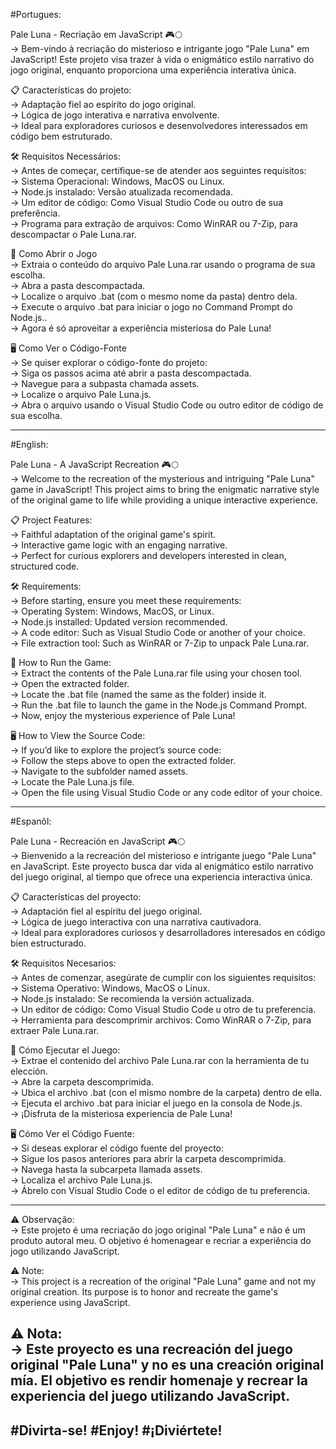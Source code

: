 #Portugues:

Pale Luna - Recriação em JavaScript 🎮🌕                                                             
-> Bem-vindo à recriação do misterioso e intrigante jogo "Pale Luna" em JavaScript! Este projeto visa trazer à vida o enigmático estilo narrativo do jogo original, enquanto proporciona uma experiência interativa única.

📋 Características do projeto:                                                                        
-> Adaptação fiel ao espírito do jogo original.                                                       
-> Lógica de jogo interativa e narrativa envolvente.                                                  
-> Ideal para exploradores curiosos e desenvolvedores interessados em código bem estruturado.         

🛠️ Requisitos Necessários:                                                                             
-> Antes de começar, certifique-se de atender aos seguintes requisitos:                               
-> Sistema Operacional: Windows, MacOS ou Linux.                                                      
-> Node.js instalado: Versão atualizada recomendada.                                                  
-> Um editor de código: Como Visual Studio Code ou outro de sua preferência.                          
-> Programa para extração de arquivos: Como WinRAR ou 7-Zip, para descompactar o Pale Luna.rar.       

🚀 Como Abrir o Jogo                                                                                  
-> Extraia o conteúdo do arquivo Pale Luna.rar usando o programa de sua escolha.                      
-> Abra a pasta descompactada.                                                                        
-> Localize o arquivo .bat (com o mesmo nome da pasta) dentro dela.                                   
-> Execute o arquivo .bat para iniciar o jogo no Command Prompt do Node.js..                          
-> Agora é só aproveitar a experiência misteriosa do Pale Luna!                                       

🖥️ Como Ver o Código-Fonte                                                                             
-> Se quiser explorar o código-fonte do projeto:                                                      
-> Siga os passos acima até abrir a pasta descompactada.                                              
-> Navegue para a subpasta chamada assets.                                                            
-> Localize o arquivo Pale Luna.js.                                                                   
-> Abra o arquivo usando o Visual Studio Code ou outro editor de código de sua escolha.               

------------------------------------------------------------------------------------------------------
#English:

Pale Luna - A JavaScript Recreation 🎮🌕                                                              
-> Welcome to the recreation of the mysterious and intriguing "Pale Luna" game in JavaScript! This project aims to bring the enigmatic narrative style of the original game to life while providing a unique interactive experience.

📋 Project Features:                                                                                  
-> Faithful adaptation of the original game's spirit.                                                 
-> Interactive game logic with an engaging narrative.                                                 
-> Perfect for curious explorers and developers interested in clean, structured code.                 

🛠️ Requirements:                                                                                       
-> Before starting, ensure you meet these requirements:                                               
-> Operating System: Windows, MacOS, or Linux.                                                        
-> Node.js installed: Updated version recommended.                                                    
-> A code editor: Such as Visual Studio Code or another of your choice.                               
-> File extraction tool: Such as WinRAR or 7-Zip to unpack Pale Luna.rar.                             

🚀 How to Run the Game:                                                                               
-> Extract the contents of the Pale Luna.rar file using your chosen tool.                             
-> Open the extracted folder.                                                                         
-> Locate the .bat file (named the same as the folder) inside it.                                     
-> Run the .bat file to launch the game in the Node.js Command Prompt.                                
-> Now, enjoy the mysterious experience of Pale Luna!                                                 

🖥️ How to View the Source Code:                                                                        
-> If you’d like to explore the project’s source code:                                                
-> Follow the steps above to open the extracted folder.                                               
-> Navigate to the subfolder named assets.                                                            
-> Locate the Pale Luna.js file.                                                                      
-> Open the file using Visual Studio Code or any code editor of your choice.                          

------------------------------------------------------------------------------------------------------
#Espanõl:

Pale Luna - Recreación en JavaScript 🎮🌕                                                             
-> Bienvenido a la recreación del misterioso e intrigante juego "Pale Luna" en JavaScript. Este proyecto busca dar vida al enigmático estilo narrativo del juego original, al tiempo que ofrece una experiencia interactiva única.

📋 Características del proyecto:                                                                      
-> Adaptación fiel al espíritu del juego original.                                                    
-> Lógica de juego interactiva con una narrativa cautivadora.                                         
-> Ideal para exploradores curiosos y desarrolladores interesados en código bien estructurado.        

🛠️ Requisitos Necesarios:                                                                              
-> Antes de comenzar, asegúrate de cumplir con los siguientes requisitos:                             
-> Sistema Operativo: Windows, MacOS o Linux.                                                         
-> Node.js instalado: Se recomienda la versión actualizada.                                           
-> Un editor de código: Como Visual Studio Code u otro de tu preferencia.                             
-> Herramienta para descomprimir archivos: Como WinRAR o 7-Zip, para extraer Pale Luna.rar.           

🚀 Cómo Ejecutar el Juego:                                                                            
-> Extrae el contenido del archivo Pale Luna.rar con la herramienta de tu elección.                   
-> Abre la carpeta descomprimida.                                                                     
-> Ubica el archivo .bat (con el mismo nombre de la carpeta) dentro de ella.                          
-> Ejecuta el archivo .bat para iniciar el juego en la consola de Node.js.                            
-> ¡Disfruta de la misteriosa experiencia de Pale Luna!                                               

🖥️ Cómo Ver el Código Fuente:                                                                          
-> Si deseas explorar el código fuente del proyecto:                                                  
-> Sigue los pasos anteriores para abrir la carpeta descomprimida.                                    
-> Navega hasta la subcarpeta llamada assets.                                                         
-> Localiza el archivo Pale Luna.js.                                                                  
-> Ábrelo con Visual Studio Code o el editor de código de tu preferencia.                             

------------------------------------------------------------------------------------------------------
⚠️ Observação:                                                                                        
-> Este projeto é uma recriação do jogo original "Pale Luna" e não é um produto autoral meu. O  objetivo é homenagear e recriar a experiência do jogo utilizando JavaScript.

⚠️ Note:                                                                                              
-> This project is a recreation of the original "Pale Luna" game and not my original creation. Its purpose is to honor and recreate the game's experience using JavaScript.

⚠️ Nota:                                                                                              
-> Este proyecto es una recreación del juego original "Pale Luna" y no es una creación original mía. El objetivo es rendir homenaje y recrear la experiencia del juego utilizando JavaScript.
------------------------------------------------------------------------------------------------------
#Divirta-se!
#Enjoy!
#¡Diviértete!
------------------------------------------------------------------------------------------------------
